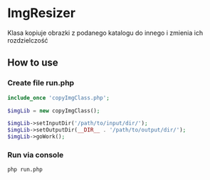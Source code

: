 # ImgResizer
Klasa kopiuje obrazki z podanego katalogu do innego i zmienia ich rozdzielczość

## How to use
### Create file run.php
```php
include_once 'copyImgClass.php';

$imgLib = new copyImgClass();

$imgLib->setInputDir('/path/to/input/dir/');
$imgLib->setOutputDir(__DIR__ . '/path/to/output/dir/');
$imgLib->goWork();

```
### Run via console
```bash
php run.php
```

